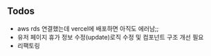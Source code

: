 ## Todos

-   aws rds 연결했는데 vercel에 배포하면 아직도 에러남;;
-   유저 페이지 휴가 정보 수정(update)로직 수정 및 컴포넌트 구조 개선 필요
-   리팩토링
